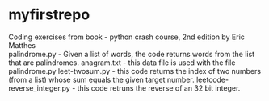 # myfirstrepo
Coding exercises from book - python crash course, 2nd edition by Eric Matthes  
palindrome.py - Given a list of words, the code returns words from the list that are palindromes.
anagram.txt - this data file is used with the file palindrome.py
leet-twosum.py - this code returns the index of two numbers (from a list) whose sum equals the given target number.
leetcode-reverse_integer.py - this code retruns the reverse of an 32 bit integer.